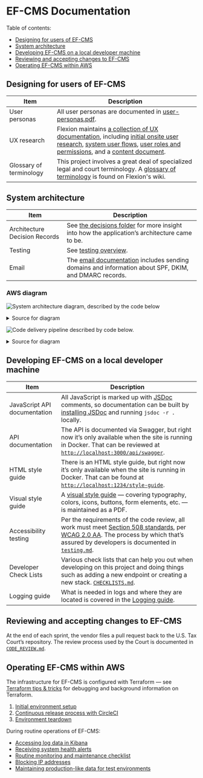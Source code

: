 # EF-CMS Documentation

Table of contents:

- [Designing for users of EF-CMS](#designing-for-users-of-ef-cms)
- [System architecture](#system-architecture)
- [Developing EF-CMS on a local developer machine](#developing-ef-cms-on-a-local-developer-machine)
- [Reviewing and accepting changes to EF-CMS](#reviewing-and-accepting-changes-to-ef-cms)
- [Operating EF-CMS within AWS](#operating-ef-cms-within-aws)

## Designing for users of EF-CMS

| Item | Description
|------|-------------
| User personas | All user personas are documented in [user-personas.pdf](user-personas.pdf).
| UX research | Flexion maintains [a collection of UX documentation](https://github.com/flexion/ef-cms/wiki/UX-Documentation), including [initial onsite user research](https://drive.google.com/open?id=1iapbWu6FFk6jWUdZyO_E4MUrwBpk0S9VCfhs_04yWJ0), [system user flows](https://www.lucidchart.com/invitations/accept/3548e4bf-2677-43ba-9707-c8ee797381eb), [user roles and permissions](https://docs.google.com/spreadsheets/d/1Hh7xMlnW87ospse50CWlwnGBrifrINeCyR2a8E--9wg/edit?usp=sharing), and a [content document](https://docs.google.com/spreadsheets/d/1lDbnSUwi85e-nQ7o1sNLpj2vzRFiTSeav5u3B3z_SZ4/edit?usp=sharing).
| Glossary of terminology | This project involves a great deal of specialized legal and court terminology. A [glossary of terminology](https://github.com/flexion/ef-cms/wiki/Glossary) is found on Flexion's wiki.

## System architecture

| Item | Description
|------|-------------
| Architecture Decision Records | See [the decisions folder](./architecture/decisions/) for more insight into how the application’s architecture came to be.
| Testing | See [testing overview](./testing.md).
| Email | The [email documentation](./architecture/email.md) includes sending domains and information about SPF, DKIM, and DMARC records.

### AWS diagram

![System architecture diagram, described by the code below](https://user-images.githubusercontent.com/14930/91787473-f76f8b80-ebd7-11ea-8fee-d4cbd19730e5.png)

<details>
<summary>Source for diagram</summary><br>

This diagram was created with [Graphviz](https://graphviz.org/), and the source is below for future edits. Use an online editor, such as [Edotor](https://edotor.net/), and download the resulting graph PNG to update the image. Don’t forget to copy-paste the source back into this page for next time an edit is needed!

```dot
digraph {
	User [shape = doublecircle]

	node [style = "rounded, filled", shape = box]

	node [fillcolor = "#0d7ea2", fontcolor = "#ffffff"]
	Cognito [label = "Cognito\nUser Auth"]

	node [fillcolor = "#d72d79"]
	SESEast [label = "SES\nOutbound Email"]

	node [fillcolor = "#008480"]
	Route53 [label = "Route53\nDNS"]

	node [fillcolor = "#d54309"]
	CloudFront [label = "CloudFront\nCDN"]

	node [fillcolor = "#e41d3d"]
	APIGatewayEast [label = "API Gateway\nAuthorized API"]
	APIGatewayPublicEast [label = "API Gateway\nPublic API"]
	APIGatewayWebSocketEast [label = "API Gateway\nAuthorized WebSocket"]

	node [fillcolor = "#4866ff"]
	ELBEast [label = "ELB"]
	ELBWest [label = "ELB (Failover)"]

	node [fillcolor = "#cf4900"]
	ElasticsearchEast [label = "Elasticsearch"]

	node [fillcolor = "#936f38"]
	DynamoDBEast [label = "DynamoDB"]
	DynamoDBWest [label = "DynamoDB (Failover)"]

	node [fillcolor = "#f8dfe2", fontcolor = "#000000"]
	LambdaAPIEast [label = "Lambda\nAuthorized API"]
	LambdaAPIAsyncEast [label = "Lambda\nAsync API"]
	LambdaStreamsEast [label = "Lambda\nStreams"]
	LambdaCognitoAuthorizerEast [label = "Lambda\nCognito Authorizer"]
	LambdaAPIPublicEast [label = "Lambda\nPublic API"]
	LambdaWebSocketConnectEast [label = "Lambda\nWebSocket Connect"]
	LambdaHeaderSecurityEast [label = "Lambda\nSecurity Headers"]
	LambdaCognitoPostConfirmationEast [label = "Lambda\nCognito Post Confirmation"]

	node [fillcolor = "#dee5ff"]
	EC2East [label = "EC2\nDynamsoft"]
	EC2West [label = "EC2\nDynamsoft (Failover)"]

	node [fillcolor = "#dbebde"]
	S3DocumentsEast [label = "S3\nDocuments"]
	S3DocumentsWest [label = "S3\nDocuments (Failover)"]
	S3PrivateUIEast [label = "S3\nAuthorized UI"]
	S3PrivateUIWest [label = "S3\nAuthorized UI (Failover)"]
	S3PublicUIEast [label = "S3\nPublic UI"]
	S3PublicUIWest [label = "S3\nPublic UI (Failover)"]
	S3SoftwareEast [label = "S3\nDynamsoft"]

	User -> Route53 -> {
		APIGatewayEast
		APIGatewayPublicEast
		APIGatewayWebSocketEast
		ELBEast
		ELBWest
	}

	User -> Cognito -> Route53

	User -> CloudFront -> {
		S3PrivateUIEast
		S3PublicUIEast

		LambdaHeaderSecurityEast

		S3PrivateUIWest
		S3PublicUIWest
	}

	subgraph cluster_east {
		label = "us-east-1"
		labeljust = "l"

		Cognito
		LambdaCognitoPostConfirmationEast
		SESEast

		APIGatewayEast -> {
			LambdaAPIEast
			LambdaAPIAsyncEast
			LambdaStreamsEast
			LambdaCognitoAuthorizerEast
		}

		APIGatewayPublicEast -> {
			LambdaAPIPublicEast
		}

		APIGatewayWebSocketEast -> {
			LambdaWebSocketConnectEast
			LambdaCognitoAuthorizerEast
		}

		S3PrivateUIEast
		S3PublicUIEast
		S3SoftwareEast
		S3DocumentsEast

		DynamoDBEast

		ElasticsearchEast

		LambdaHeaderSecurityEast

		ELBEast -> EC2East -> S3SoftwareEast
	}

	Cognito -> LambdaCognitoPostConfirmationEast -> SESEast

	LambdaAPIEast -> {
		S3DocumentsEast
		DynamoDBEast
		ElasticsearchEast
		SESEast
	}

	LambdaAPIPublicEast -> {
		S3DocumentsEast
		DynamoDBEast
		ElasticsearchEast
	}

	S3DocumentsEast -> S3DocumentsWest [
		label = "S3 Replication"
	]

	DynamoDBEast -> DynamoDBWest [
		label = "Global Tables"
	]

	subgraph cluster_west {
		label = "us-west-1"
		labeljust = "l"

		S3PrivateUIWest
		S3PublicUIWest
		S3DocumentsWest
		ELBWest -> EC2West -> S3SoftwareEast
		DynamoDBWest
	}
}
```
</details>

![Code delivery pipeline described by code below.](https://user-images.githubusercontent.com/14930/91789441-a9a95200-ebdc-11ea-91d7-02ce5e6e9392.png)

<details>
<summary>Source for diagram</summary><br>

This diagram was created with [Graphviz](https://graphviz.org/), and the source is below for future edits. Use an online editor, such as [Edotor](https://edotor.net/), and download the resulting graph PNG to update the image. Don’t forget to copy-paste the source back into this page for next time an edit is needed!

```dot
digraph {
	rankdir="LR"

	Code [shape = doublecircle]
	node [style = rounded, shape = box]

	Code -> GitHub -> CircleCI
	CircleCI -> AWS [label = "via Terraform"]
}
```
</details>

## Developing EF-CMS on a local developer machine

| Item | Description
|------|-------------
| JavaScript API documentation | All JavaScript is marked up with [JSDoc](https://github.com/jsdoc3/jsdoc) comments, so documentation can be built by [installing JSDoc](https://github.com/jsdoc/jsdoc) and running `jsdoc -r .` locally.
| API documentation | The API is documented via Swagger, but right now it’s only available when the site is running in Docker. That can be reviewed at [`http://localhost:3000/api/swagger`](http://localhost:3000/api/swagger).
| HTML style guide | There is an HTML style guide, but right now it’s only available when the site is running in Docker. That can be found at [`http://localhost:1234/style-guide`](http://localhost:1234/style-guide).
|  Visual style guide | A [visual style guide](style-guide.pdf) — covering typography, colors, icons, buttons, form elements, etc. — is maintained as a PDF.
| Accessibility testing | Per the requirements of the code review, all work must meet [Section 508 standards](https://www.section508.gov/), per [WCAG 2.0 AA](https://www.w3.org/TR/WCAG20/). The process by which that’s assured by developers is documented in [`testing.md`](testing.md#accessibility).
| Developer Check Lists | Various check lists that can help you out when developing on this project and doing things such as adding a new endpoint or creating a new stack. [`CHECKLISTS.md`](CHECKLISTS.md).
| Logging guide | What is needed in logs and where they are located is covered in the [Logging guide](logging.md).

## Reviewing and accepting changes to EF-CMS

At the end of each sprint, the vendor files a pull request back to the U.S. Tax Court’s repository. The review process used by the Court is documented in [`CODE_REVIEW.md`](CODE_REVIEW.md).

## Operating EF-CMS within AWS

The infrastructure for EF-CMS is configured with Terraform — see [Terraform tips & tricks](./terraform.md) for debugging and background information on Terraform.

1. [Initial environment setup](environments/setup.md)
2. [Continuous release process with CircleCI](environments/release.md)
3. [Environment teardown](environments/teardown.md)

During routine operations of EF-CMS:

- [Accessing log data in Kibana](operations/logging.md)
- [Receiving system health alerts](operations/system-health-alerts.md)
- [Routine monitoring and maintenance checklist](https://github.com/ustaxcourt/ato/blob/master/Routine-Monitoring-and-Maintenance-Checklist.md)
- [Blocking IP addresses](operations/ip-blocking.md)
- [Maintaining production-like data for test environments](operations/production-like-data-sets.md)
